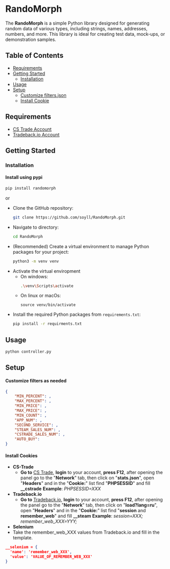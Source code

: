 # RandoMorph
The **RandoMorph** is a simple Python library designed for generating random data of various types, including strings, names, addresses, numbers, and more. This library is ideal for creating test data, mock-ups, or demonstration samples.

## Table of Contents
* [Requirements](#requirements)
* [Getting Started](#getting-started)
  * [Installation](#installation)
* [Usage](#usage)
* [Setup](#setup)
  * [Customize filters.json](#customize-filters-as-needed)
  * [Install Cookie](#install-cookies)

## Requirements
* [CS Trade Account](https://cs.trade/)
* [Tradeback.io Account](https://tradeback.io/ru)


## Getting Started

### Installation
#### Install using pypi
```bash
pip install randomorph
```
or
* Clone the GitHub repository:
	```bash
	git clone https://github.com/soyll/RandoMorph.git	
	```
* Navigate to directory:
	```bash
	cd RandoMorph	
	```
* (Recommended) Create a virtual environment to manage Python packages for your project:
	```bash
	python3 -m venv venv
	```
* Activate the virtual enviropment
	* On windows:
		```bash
		.\venv\Scripts\activate
		```  
	* On linux or macOs:
		```
		source venv/bin/activate
		```
* Install the required Python packages from  `requirements.txt`:
	```bash
	pip install -r requirments.txt
	```
## Usage
```python
python controller.py
```
## Setup
#### Customize filters as needed
```json
{
    "MIN_PERCENT": ,
    "MAX_PERCENT": ,
    "MIN_PRICE": ,
    "MAX_PRICE": ,
    "MIN_COUNT": ,
    "APP_NUM": ,
    "SECOND_SERVICE": ,
    "STEAM_SALES_NUM": ,
    "CSTRADE_SALES_NUM": ,
    "AUTO_BUY": 
}
```
#### Install Cookies
* **CS-Trade** 
  * **Go to** [CS Trade](https://cs.trade/), **login** to your account, **press F12**, after opening the panel go to the "**Network**" tab, then click on "**stats.json**", open "**Headers**" and in the "**Cookie:**" list find "**PHPSESSID**" and fill **__cstrade** 
**Example**: *PHPSESSID=XXX*
* **Tradeback.io**
  * **Go to** [Tradeback.io](https://tradeback.io/), **login** to your account, **press F12**, after opening the panel go to the "**Network**" tab, then click on "**load?lang=ru**", open "**Headers**" and in the "**Cookie:**" list find "**session** and **remember_web**"  and fill **__steam** 
**Example**: *session=XXX; remember_web_XXX=YYY;*
*  **Selenium**
  * Take the remember_web_XXX values from Tradeback.io and fill in the template. 
```json
__selenium = {
  'name': 'remember_web_XXX',
  'value': 'VALUE_OF_REMEMBER_WEB_XXX'
}
```
